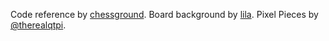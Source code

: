 Code reference by [chessground](https://github.com/ornicar/chessground).
Board background by [lila](https://github.com/ornicar/lila).
Pixel Pieces by [@therealqtpi](https://twitter.com/therealqtpi).
